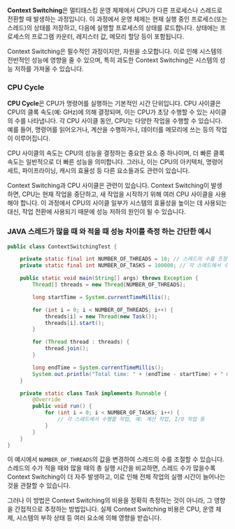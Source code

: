 **Context Switching**은 멀티태스킹 운영 체제에서 CPU가 다른 프로세스나 스레드로 전환할 때 발생하는 과정입니다. 이 과정에서 운영 체제는 현재 실행 중인 프로세스(또는 스레드)의 상태를 저장하고, 다음에 실행할 프로세스의 상태를 로드합니다. 상태에는 프로세스의 프로그램 카운터, 레지스터 값, 메모리 할당 등이 포함됩니다.

Context Switching은 필수적인 과정이지만, 자원을 소모합니다. 이로 인해 시스템의 전반적인 성능에 영향을 줄 수 있으며, 특히 과도한 Context Switching은 시스템의 성능 저하를 가져올 수 있습니다.


### CPU Cycle

**CPU Cycle**은 CPU가 명령어를 실행하는 기본적인 시간 단위입니다. CPU 사이클은 CPU의 클록 속도(예: GHz)에 의해 결정되며, 이는 CPU가 초당 수행할 수 있는 사이클의 수를 나타냅니다. 각 CPU 사이클 동안, CPU는 다양한 작업을 수행할 수 있습니다. 예를 들어, 명령어를 읽어오거나, 계산을 수행하거나, 데이터를 메모리에 쓰는 등의 작업이 이루어집니다.

CPU 사이클의 속도는 CPU의 성능을 결정하는 중요한 요소 중 하나이며, 더 빠른 클록 속도는 일반적으로 더 빠른 성능을 의미합니다. 그러나, 이는 CPU의 아키텍처, 명령어 세트, 파이프라이닝, 캐시의 효율성 등 다른 요소들과도 관련이 있습니다.

Context Switching과 CPU 사이클은 관련이 있습니다. Context Switching이 발생하면, CPU는 현재 작업을 중단하고, 새 작업을 시작하기 위해 여러 CPU 사이클을 사용해야 합니다. 이 과정에서 CPU의 사이클 일부가 시스템의 효율성을 높이는 데 사용되는 대신, 작업 전환에 사용되기 때문에 성능 저하의 원인이 될 수 있습니다.


### JAVA 스레드가 많을 때 와 적을 때 성능 차이를 측정 하는 간단한 예시
```java
public class ContextSwitchingTest {

    private static final int NUMBER_OF_THREADS = 10; // 스레드의 수를 조정하여 실험
    private static final int NUMBER_OF_TASKS = 100000; // 각 스레드에서 수행할 작업의 수

    public static void main(String[] args) throws Exception {
        Thread[] threads = new Thread[NUMBER_OF_THREADS];

        long startTime = System.currentTimeMillis();

        for (int i = 0; i < NUMBER_OF_THREADS; i++) {
            threads[i] = new Thread(new Task());
            threads[i].start();
        }

        for (Thread thread : threads) {
            thread.join();
        }

        long endTime = System.currentTimeMillis();
        System.out.println("Total time: " + (endTime - startTime) + " ms");
    }

    private static class Task implements Runnable {
        @Override
        public void run() {
            for (int i = 0; i < NUMBER_OF_TASKS; i++) {
                // 각 스레드에서 수행할 작업, 예: 계산 작업, I/O 작업 등
            }
        }
    }
}

```

이 예시에서 `NUMBER_OF_THREADS`의 값을 변경하여 스레드의 수를 조절할 수 있습니다. 스레드의 수가 적을 때와 많을 때의 총 실행 시간을 비교하면, 스레드 수가 많을수록 Context Switching이 더 자주 발생하고, 이로 인해 전체 작업의 실행 시간이 늘어나는 것을 관찰할 수 있습니다.

그러나 이 방법은 Context Switching의 비용을 정확히 측정하는 것이 아니라, 그 영향을 간접적으로 추정하는 방법입니다. 실제 Context Switching 비용은 CPU, 운영 체제, 시스템의 부하 상태 등 여러 요소에 의해 영향을 받습니다.